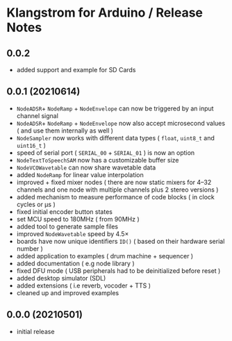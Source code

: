 # Klangstrom for Arduino / Release Notes

## 0.0.2

- added support and example for SD Cards

## 0.0.1 (20210614)

- `NodeADSR`+ `NodeRamp` + `NodeEnvelope` can now be triggered by an input channel signal
- `NodeADSR`+ `NodeRamp` + `NodeEnvelope` now also accept microsecond values ( and use them internally as well )
- `NodeSampler` now works with different data types ( `float`, `uint8_t` and `uint16_t` )
- speed of serial port ( `SERIAL_00` + `SERIAL_01` ) is now an option
- `NodeTextToSpeechSAM` now has a customizable buffer size
- `NodeVCOWavetable` can now share wavetable data
- added `NodeRamp` for linear value interpolation
- improved + fixed mixer nodes ( there are now static mixers for 4–32 channels and one node with multiple channels plus 2 stereo versions )
- added mechanism to measure performance of code blocks ( in clock cycles or μs )
- fixed initial encoder button states
- set MCU speed to 180MHz ( from 90MHz )
- added tool to generate sample files
- improved `NodeWavetable` speed by 4.5×
- boards have now unique identifiers `ID()` ( based on their hardware serial number )
- added application to examples ( drum machine + sequencer )
- added documentation ( e.g node library )
- fixed DFU mode ( USB peripherals had to be deinitialized before reset )
- added desktop simulator (SDL)
- added extensions ( i.e reverb, vocoder + TTS )
- cleaned up and improved examples

## 0.0.0 (20210501)

- initial release
